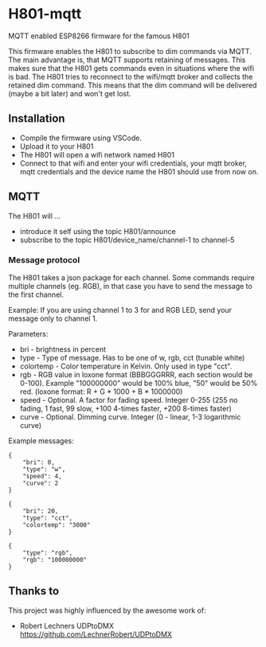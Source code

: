 # H801-mqtt
MQTT enabled ESP8266 firmware for the famous H801

This firmware enables the H801 to subscribe to dim commands via MQTT.
The main advantage is, that MQTT supports retaining of messages. This makes sure that the H801 gets commands even in situations where the wifi is bad. 
The H801 tries to reconnect to the wifi/mqtt broker and collects the retained dim command. This means that the dim command will be delivered (maybe a bit later) and won't get lost.

## Installation
* Compile the firmware using VSCode.
* Upload it to your H801
* The H801 will open a wifi network named H801
* Connect to that wifi and enter your wifi credentials, your mqtt broker, mqtt credentials and the device name the H801 should use from now on.

## MQTT 
The H801 will ...
* introduce it self using the topic H801/announce
* subscribe to the topic H801/device_name/channel-1 to channel-5

### Message protocol
The H801 takes a json package for each channel. Some commands require multiple channels (eg. RGB), in that case you have to send the message to the first channel. 

Example: If you are using channel 1 to 3 for and RGB LED, send your message only to channel 1.

Parameters:
* bri - brightness in percent
* type - Type of message. Has to be one of w, rgb, cct (tunable white)
* colortemp - Color temperature in Kelvin. Only used in type "cct". 
* rgb - RGB value in loxone format (BBBGGGRRR, each section would be 0-100). Example "100000000" would be 100% blue, "50" would be 50% red. (loxone format: R + G * 1000 + B * 1000000)
* speed - Optional. A factor for fading speed. Integer 0-255 (255 no fading, 1 fast, 99 slow, +100 4-times faster, +200 8-times faster)
* curve - Optional. Dimming curve. Integer (0 - linear, 1-3 logarithmic curve)

Example messages:
```
{
    "bri": 0,
    "type": "w",
    "speed": 4,
    "curve": 2
}
```

```
{
    "bri": 20,
    "type": "cct",
    "colortemp": "3000"
}
```

```
{
    "type": "rgb",
    "rgb": "100000000"
}
```

## Thanks to

This project was highly influenced by the awesome work of:
* Robert Lechners UDPtoDMX https://github.com/LechnerRobert/UDPtoDMX

